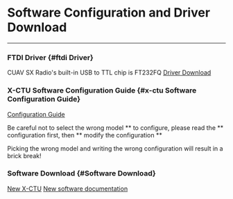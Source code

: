 # Software Configuration and Driver Download

---



### FTDI Driver {#ftdi Driver}

CUAV SX Radio's built-in USB to TTL chip is FT232FQ
[Driver Download](http://www.ftdichip.com/FTDrivers.htm)

### X-CTU Software Configuration Guide {#x-ctu Software Configuration Guide}

[Configuration Guide](http://pub.ucpros.com/download/90001003_A.pdf)

Be careful not to select the wrong model ** to configure, please read the ** configuration first, then ** modify the configuration **

Picking the wrong model and writing the wrong configuration will result in a brick break!

### Software Download {#Software Download}

[New X-CTU](https://www.digi.com/products/xbee-rf-solutions/xctu-software/xctu)
[New software documentation](https://www.digi.com/resources/documentation/digidocs/90001458-13/default.htm)